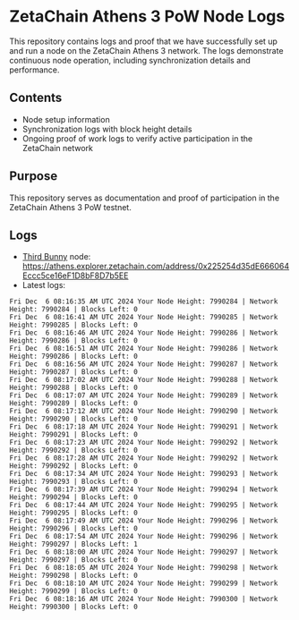 # ZetaChain Athens 3 PoW Node Logs
This repository contains logs and proof that we have successfully set up and run a node on the ZetaChain Athens 3 network. The logs demonstrate continuous node operation, including synchronization details and performance.

## Contents
- Node setup information
- Synchronization logs with block height details
- Ongoing proof of work logs to verify active participation in the ZetaChain network

## Purpose
This repository serves as documentation and proof of participation in the ZetaChain Athens 3 PoW testnet.

## Logs

- [Third Bunny](https://thirdbunny.xyz/) node: https://athens.explorer.zetachain.com/address/0x225254d35dE666064Eccc5ce16eF1D8bF8D7b5EE
- Latest logs:
```
Fri Dec  6 08:16:35 AM UTC 2024 Your Node Height: 7990284 | Network Height: 7990284 | Blocks Left: 0
Fri Dec  6 08:16:41 AM UTC 2024 Your Node Height: 7990285 | Network Height: 7990285 | Blocks Left: 0
Fri Dec  6 08:16:46 AM UTC 2024 Your Node Height: 7990286 | Network Height: 7990286 | Blocks Left: 0
Fri Dec  6 08:16:51 AM UTC 2024 Your Node Height: 7990286 | Network Height: 7990286 | Blocks Left: 0
Fri Dec  6 08:16:56 AM UTC 2024 Your Node Height: 7990287 | Network Height: 7990287 | Blocks Left: 0
Fri Dec  6 08:17:02 AM UTC 2024 Your Node Height: 7990288 | Network Height: 7990288 | Blocks Left: 0
Fri Dec  6 08:17:07 AM UTC 2024 Your Node Height: 7990289 | Network Height: 7990289 | Blocks Left: 0
Fri Dec  6 08:17:12 AM UTC 2024 Your Node Height: 7990290 | Network Height: 7990290 | Blocks Left: 0
Fri Dec  6 08:17:18 AM UTC 2024 Your Node Height: 7990291 | Network Height: 7990291 | Blocks Left: 0
Fri Dec  6 08:17:23 AM UTC 2024 Your Node Height: 7990292 | Network Height: 7990292 | Blocks Left: 0
Fri Dec  6 08:17:28 AM UTC 2024 Your Node Height: 7990292 | Network Height: 7990292 | Blocks Left: 0
Fri Dec  6 08:17:34 AM UTC 2024 Your Node Height: 7990293 | Network Height: 7990293 | Blocks Left: 0
Fri Dec  6 08:17:39 AM UTC 2024 Your Node Height: 7990294 | Network Height: 7990294 | Blocks Left: 0
Fri Dec  6 08:17:44 AM UTC 2024 Your Node Height: 7990295 | Network Height: 7990295 | Blocks Left: 0
Fri Dec  6 08:17:49 AM UTC 2024 Your Node Height: 7990296 | Network Height: 7990296 | Blocks Left: 0
Fri Dec  6 08:17:54 AM UTC 2024 Your Node Height: 7990296 | Network Height: 7990297 | Blocks Left: 1
Fri Dec  6 08:18:00 AM UTC 2024 Your Node Height: 7990297 | Network Height: 7990297 | Blocks Left: 0
Fri Dec  6 08:18:05 AM UTC 2024 Your Node Height: 7990298 | Network Height: 7990298 | Blocks Left: 0
Fri Dec  6 08:18:10 AM UTC 2024 Your Node Height: 7990299 | Network Height: 7990299 | Blocks Left: 0
Fri Dec  6 08:18:16 AM UTC 2024 Your Node Height: 7990300 | Network Height: 7990300 | Blocks Left: 0
```
